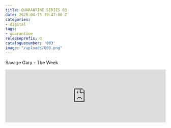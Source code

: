 ```yaml
---
title: QUARANTINE SERIES 03
date: 2020-04-15 19:47:00 Z
categories:
- digital
tags:
- quarantine
releaseprefix: Q
cataloguenumber: '003'
image: "/uploads/Q03.png"
---
```


Savage Gary - The Week

<iframe width="100%" height="166" scrolling="no" frameborder="no" allow="autoplay" src="https://w.soundcloud.com/player/?url=https%3A//api.soundcloud.com/tracks/782956972&color=%23ffcc00&auto_play=false&hide_related=false&show_comments=true&show_user=true&show_reposts=false&show_teaser=true"></iframe>